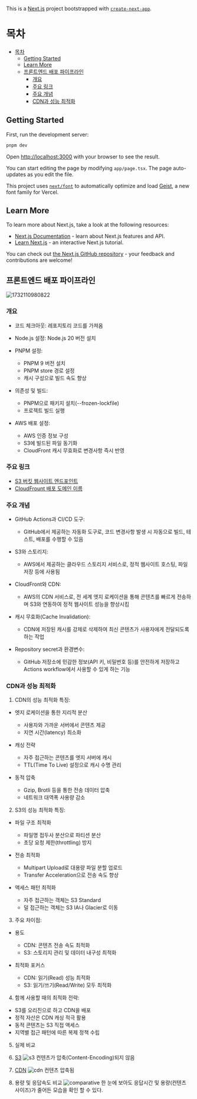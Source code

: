 This is a [Next.js](https://nextjs.org) project bootstrapped with [`create-next-app`](https://nextjs.org/docs/app/api-reference/cli/create-next-app).

# 목차

- [목차](#목차)
  - [Getting Started](#getting-started)
  - [Learn More](#learn-more)
  - [프론트엔드 배포 파이프라인](#프론트엔드-배포-파이프라인)
    - [개요](#개요)
    - [주요 링크](#주요-링크)
    - [주요 개념](#주요-개념)
    - [CDN과 성능 최적화](#cdn과-성능-최적화)

## Getting Started

First, run the development server:

```bash
pnpm dev
```

Open [http://localhost:3000](http://localhost:3000) with your browser to see the result.

You can start editing the page by modifying `app/page.tsx`. The page auto-updates as you edit the file.

This project uses [`next/font`](https://nextjs.org/docs/app/building-your-application/optimizing/fonts) to automatically optimize and load [Geist](https://vercel.com/font), a new font family for Vercel.

## Learn More

To learn more about Next.js, take a look at the following resources:

- [Next.js Documentation](https://nextjs.org/docs) - learn about Next.js features and API.
- [Learn Next.js](https://nextjs.org/learn) - an interactive Next.js tutorial.

You can check out [the Next.js GitHub repository](https://github.com/vercel/next.js) - your feedback and contributions are welcome!

## 프론트엔드 배포 파이프라인

![1732110980822](image/README/1732110980822.png)

### 개요

- 코드 체크아웃: 레포지토리 코드를 가져옴
- Node.js 설정: Node.js 20 버전 설치
- PNPM 설정:

  - PNPM 9 버전 설치
  - PNPM store 경로 설정
  - 캐시 구성으로 빌드 속도 향상

- 의존성 및 빌드:

  - PNPM으로 패키지 설치(--frozen-lockfile)
  - 프로젝트 빌드 실행

- AWS 배포 설정:
  - AWS 인증 정보 구성
  - S3에 빌드된 파일 동기화
  - CloudFront 캐시 무효화로 변경사항 즉시 반영

### 주요 링크

- [S3 버킷 웹사이트 엔드포인트]()
- [CloudFrount 배포 도메인 이름](https://d1ch2q0mnlsd5o.cloudfront.net)

### 주요 개념

- GitHub Actions과 CI/CD 도구:

  - GitHub에서 제공하는 자동화 도구로, 코드 변경사항 발생 시 자동으로 빌드, 테스트, 배포를 수행할 수 있음

- S3와 스토리지:

  - AWS에서 제공하는 클라우드 스토리지 서비스로, 정적 웹사이트 호스팅, 파일 저장 등에 사용됨

- CloudFront와 CDN:

  - AWS의 CDN 서비스로, 전 세계 엣지 로케이션을 통해 콘텐츠를 빠르게 전송하며 S3와 연동하여 정적 웹사이트 성능을 향상시킴

- 캐시 무효화(Cache Invalidation):

  - CDN에 저장된 캐시를 강제로 삭제하여 최신 콘텐츠가 사용자에게 전달되도록 하는 작업

- Repository secret과 환경변수:
  - GitHub 저장소에 민감한 정보(API 키, 비밀번호 등)를 안전하게 저장하고 Actions workflow에서 사용할 수 있게 하는 기능

### CDN과 성능 최적화

1. CDN의 성능 최적화 특징:

- 엣지 로케이션을 통한 지리적 분산

  - 사용자와 가까운 서버에서 콘텐츠 제공
  - 지연 시간(latency) 최소화

- 캐싱 전략

  - 자주 접근하는 콘텐츠를 엣지 서버에 캐시
  - TTL(Time To Live) 설정으로 캐시 수명 관리

- 동적 압축

  - Gzip, Brotli 등을 통한 전송 데이터 압축
  - 네트워크 대역폭 사용량 감소

2. S3의 성능 최적화 특징:

- 파일 구조 최적화

  - 파일명 접두사 분산으로 파티션 분산
  - 초당 요청 제한(throttling) 방지

- 전송 최적화

  - Multipart Upload로 대용량 파일 분할 업로드
  - Transfer Acceleration으로 전송 속도 향상

- 액세스 패턴 최적화

  - 자주 접근하는 객체는 S3 Standard
  - 덜 접근하는 객체는 S3 IA나 Glacier로 이동

3. 주요 차이점:

- 용도

  - CDN: 콘텐츠 전송 속도 최적화
  - S3: 스토리지 관리 및 데이터 내구성 최적화

- 최적화 포커스

  - CDN: 읽기(Read) 성능 최적화
  - S3: 읽기/쓰기(Read/Write) 모두 최적화

4. 함께 사용할 때의 최적화 전략:

- S3를 오리진으로 하고 CDN을 배포
- 정적 자산은 CDN 캐싱 적극 활용
- 동적 콘텐츠는 S3 직접 액세스
- 지역별 접근 패턴에 따른 복제 정책 수립

5. 실제 비교
  
  1. [S3](http://prac-nextjs-static.s3-website-us-east-1.amazonaws.com )
    ![s3](image/README/s3.png)
    컨텐츠가 압축(Content-Encoding)되지 않음
  
  2. [CDN](https://d1ch2q0mnlsd5o.cloudfront.net/)
    ![cdn](image/README/cdn.png)
    컨텐츠 압축됨
  
  3. 용량 및 응답속도 비교
    ![comparative](image/README/comparative.png)
    한 눈에 보아도 응답시간 및 용량(컨텐츠 사이즈)가 줄어든 모습을 확인 할 수 있다.
